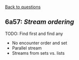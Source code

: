 [Back to questions](../README.md)

## 6a57: *Stream ordering*

TODO: Find first and find any
  - No encounter order and set
  - Parallel stream
  - Streams from sets vs. lists
